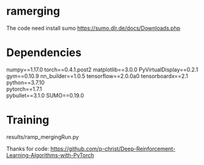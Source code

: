 # ramerging
The code need install sumo https://sumo.dlr.de/docs/Downloads.php

# Dependencies
numpy==1.17.0
torch==0.4.1.post2
matplotlib==3.0.0
PyVirtualDisplay==0.2.1
gym==0.10.9
nn_builder==1.0.5
tensorflow==2.0.0a0
tensorboardx==2.1	
python==3.7.10	
pytorch==1.7.1	
pybullet==3.1.0	
SUMO==0.19.0

# Training
results/ramp_mergingRun.py

Thanks for code:
https://github.com/p-christ/Deep-Reinforcement-Learning-Algorithms-with-PyTorch

